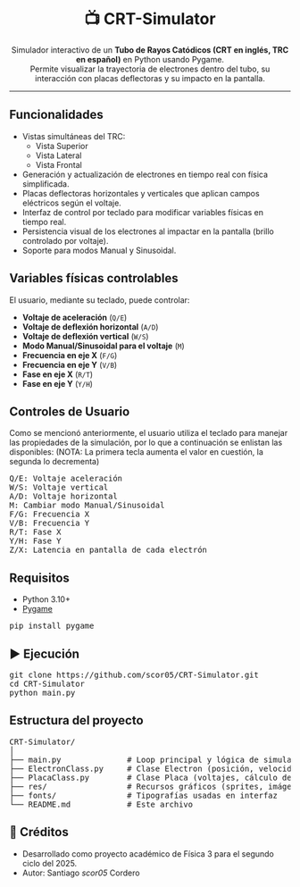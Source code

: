 <h1 align="center">📺 CRT-Simulator</h1>

<p align="center">
Simulador interactivo de un <b>Tubo de Rayos Catódicos (CRT en inglés, TRC en español)</b> en Python usando Pygame.<br>
Permite visualizar la trayectoria de electrones dentro del tubo, su interacción con placas deflectoras y su impacto en la pantalla.
</p>

<hr>

<h2>Funcionalidades</h2>
<ul>
  <li>Vistas simultáneas del TRC:
    <ul>
      <li>Vista Superior</li>
      <li>Vista Lateral</li>
      <li>Vista Frontal</li>
    </ul>
  </li>
  <li>Generación y actualización de electrones en tiempo real con física simplificada.</li>
  <li>Placas deflectoras horizontales y verticales que aplican campos eléctricos según el voltaje.</li>
  <li>Interfaz de control por teclado para modificar variables físicas en tiempo real.</li>
  <li>Persistencia visual de los electrones al impactar en la pantalla (brillo controlado por voltaje).</li>
  <li>Soporte para modos Manual y Sinusoidal.</li>
</ul>

<h2>Variables físicas controlables</h2>
<p>El usuario, mediante su teclado, puede controlar:</p>
<ul>
  <li><b>Voltaje de aceleración</b> (<code>Q/E</code>)</li>
  <li><b>Voltaje de deflexión horizontal</b> (<code>A/D</code>)</li>
  <li><b>Voltaje de deflexión vertical</b> (<code>W/S</code>)</li>
  <li><b>Modo Manual/Sinusoidal para el voltaje</b> (<code>M</code>)</li>
  <li><b>Frecuencia en eje X</b> (<code>F/G</code>)</li>
  <li><b>Frecuencia en eje Y</b> (<code>V/B</code>)</li>
  <li><b>Fase en eje X</b> (<code>R/T</code>)</li>
  <li><b>Fase en eje Y</b> (<code>Y/H</code>)</li>
</ul>

<h2>Controles de Usuario</h2>
Como se mencionó anteriormente, el usuario utiliza el teclado para manejar las propiedades de la simulación, por lo que a continuación se enlistan las disponibles:
(NOTA: La primera tecla aumenta el valor en cuestión, la segunda lo decrementa)
<pre>
Q/E: Voltaje aceleración
W/S: Voltaje vertical
A/D: Voltaje horizontal
M: Cambiar modo Manual/Sinusoidal
F/G: Frecuencia X
V/B: Frecuencia Y
R/T: Fase X
Y/H: Fase Y
Z/X: Latencia en pantalla de cada electrón
</pre>

<h2>Requisitos</h2>
<ul>
  <li>Python 3.10+</li>
  <li><a href="https://www.pygame.org/">Pygame</a></li>
</ul>
<pre>
pip install pygame
</pre>

<h2>▶️ Ejecución</h2>
<pre>
git clone https://github.com/scor05/CRT-Simulator.git
cd CRT-Simulator
python main.py
</pre>

<h2>Estructura del proyecto</h2>
<pre>
CRT-Simulator/
│
├── main.py              # Loop principal y lógica de simulación
├── ElectronClass.py     # Clase Electron (posición, velocidad, dibujo)
├── PlacaClass.py        # Clase Placa (voltajes, cálculo de fuerza)
├── res/                 # Recursos gráficos (sprites, imágenes)
├── fonts/               # Tipografías usadas en interfaz
└── README.md            # Este archivo
</pre>

<h2>📖 Créditos</h2>
<ul>
  <li>Desarrollado como proyecto académico de Física 3 para el segundo ciclo del 2025.</li>
  <li>Autor: Santiago <i>scor05</i> Cordero</li>
</ul>
